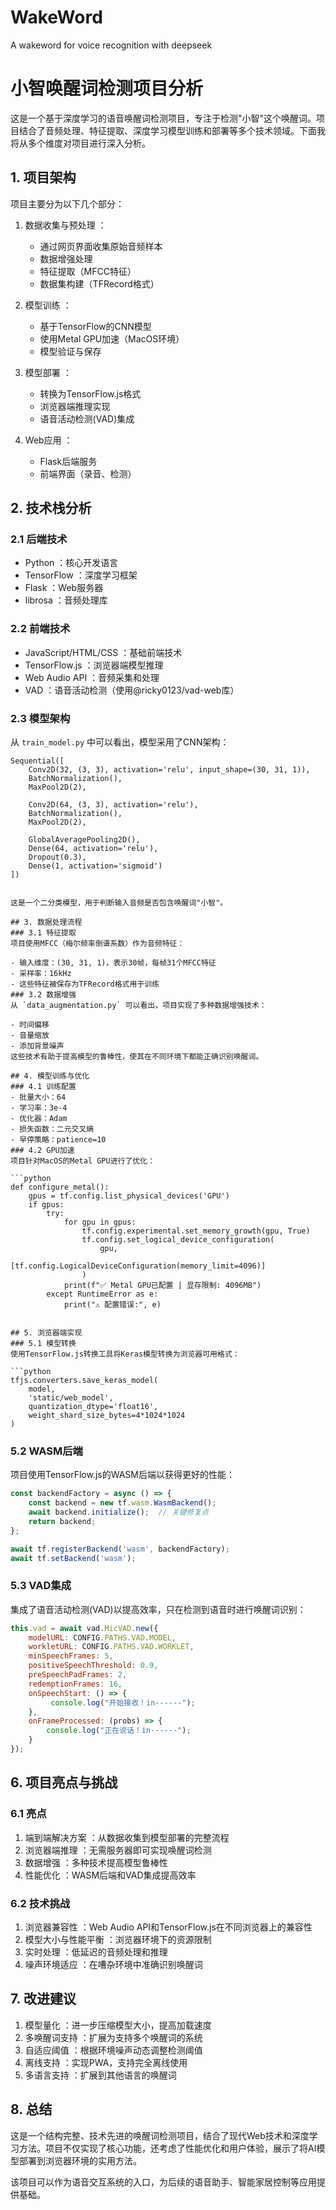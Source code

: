 # WakeWord
A wakeword for voice recognition with deepseek
# 小智唤醒词检测项目分析
这是一个基于深度学习的语音唤醒词检测项目，专注于检测"小智"这个唤醒词。项目结合了音频处理、特征提取、深度学习模型训练和部署等多个技术领域。下面我将从多个维度对项目进行深入分析。

## 1. 项目架构
项目主要分为以下几个部分：

1. 数据收集与预处理 ：
   
   - 通过网页界面收集原始音频样本
   - 数据增强处理
   - 特征提取（MFCC特征）
   - 数据集构建（TFRecord格式）
2. 模型训练 ：
   
   - 基于TensorFlow的CNN模型
   - 使用Metal GPU加速（MacOS环境）
   - 模型验证与保存
3. 模型部署 ：
   
   - 转换为TensorFlow.js格式
   - 浏览器端推理实现
   - 语音活动检测(VAD)集成
4. Web应用 ：
   
   - Flask后端服务
   - 前端界面（录音、检测）
## 2. 技术栈分析
### 2.1 后端技术
- Python ：核心开发语言
- TensorFlow ：深度学习框架
- Flask ：Web服务器
- librosa ：音频处理库
### 2.2 前端技术
- JavaScript/HTML/CSS ：基础前端技术
- TensorFlow.js ：浏览器端模型推理
- Web Audio API ：音频采集和处理
- VAD ：语音活动检测（使用@ricky0123/vad-web库）
### 2.3 模型架构
从 `train_model.py` 中可以看出，模型采用了CNN架构：

```plaintext
Sequential([
    Conv2D(32, (3, 3), activation='relu', input_shape=(30, 31, 1)),
    BatchNormalization(),
    MaxPool2D(2),
    
    Conv2D(64, (3, 3), activation='relu'),
    BatchNormalization(),
    MaxPool2D(2),
    
    GlobalAveragePooling2D(),
    Dense(64, activation='relu'),
    Dropout(0.3),
    Dense(1, activation='sigmoid')
])
 ```
```

这是一个二分类模型，用于判断输入音频是否包含唤醒词"小智"。

## 3. 数据处理流程
### 3.1 特征提取
项目使用MFCC（梅尔频率倒谱系数）作为音频特征：

- 输入维度：(30, 31, 1)，表示30帧，每帧31个MFCC特征
- 采样率：16kHz
- 这些特征被保存为TFRecord格式用于训练
### 3.2 数据增强
从 `data_augmentation.py` 可以看出，项目实现了多种数据增强技术：

- 时间偏移
- 音量缩放
- 添加背景噪声
这些技术有助于提高模型的鲁棒性，使其在不同环境下都能正确识别唤醒词。

## 4. 模型训练与优化
### 4.1 训练配置
- 批量大小：64
- 学习率：3e-4
- 优化器：Adam
- 损失函数：二元交叉熵
- 早停策略：patience=10
### 4.2 GPU加速
项目针对MacOS的Metal GPU进行了优化：

```python
def configure_metal():
    gpus = tf.config.list_physical_devices('GPU')
    if gpus:
        try:
            for gpu in gpus:
                tf.config.experimental.set_memory_growth(gpu, True)
                tf.config.set_logical_device_configuration(
                    gpu,
                    [tf.config.LogicalDeviceConfiguration(memory_limit=4096)]
                )
            print(f"✅ Metal GPU已配置 | 显存限制: 4096MB")
        except RuntimeError as e:
            print("⚠️ 配置错误:", e)
 ```
```

## 5. 浏览器端实现
### 5.1 模型转换
使用TensorFlow.js转换工具将Keras模型转换为浏览器可用格式：

```python
tfjs.converters.save_keras_model(
    model,
    'static/web_model',
    quantization_dtype='float16',
    weight_shard_size_bytes=4*1024*1024
)
 ```

### 5.2 WASM后端
项目使用TensorFlow.js的WASM后端以获得更好的性能：

```javascript
const backendFactory = async () => {
    const backend = new tf.wasm.WasmBackend();
    await backend.initialize();  // 关键修复点
    return backend;
};

await tf.registerBackend('wasm', backendFactory);
await tf.setBackend('wasm');
 ```

### 5.3 VAD集成
集成了语音活动检测(VAD)以提高效率，只在检测到语音时进行唤醒词识别：

```javascript
this.vad = await vad.MicVAD.new({
    modelURL: CONFIG.PATHS.VAD.MODEL,
    workletURL: CONFIG.PATHS.VAD.WORKLET,
    minSpeechFrames: 5,
    positiveSpeechThreshold: 0.9,
    preSpeechPadFrames: 2,
    redemptionFrames: 16,
    onSpeechStart: () => {
         console.log("开始接收！in------");
    },
    onFrameProcessed: (probs) => {
        console.log("正在说话！in------");
    }
});
 ```

## 6. 项目亮点与挑战
### 6.1 亮点
1. 端到端解决方案 ：从数据收集到模型部署的完整流程
2. 浏览器端推理 ：无需服务器即可实现唤醒词检测
3. 数据增强 ：多种技术提高模型鲁棒性
4. 性能优化 ：WASM后端和VAD集成提高效率
### 6.2 技术挑战
1. 浏览器兼容性 ：Web Audio API和TensorFlow.js在不同浏览器上的兼容性
2. 模型大小与性能平衡 ：浏览器环境下的资源限制
3. 实时处理 ：低延迟的音频处理和推理
4. 噪声环境适应 ：在嘈杂环境中准确识别唤醒词
## 7. 改进建议
1. 模型量化 ：进一步压缩模型大小，提高加载速度
2. 多唤醒词支持 ：扩展为支持多个唤醒词的系统
3. 自适应阈值 ：根据环境噪声动态调整检测阈值
4. 离线支持 ：实现PWA，支持完全离线使用
5. 多语言支持 ：扩展到其他语言的唤醒词
## 8. 总结
这是一个结构完整、技术先进的唤醒词检测项目，结合了现代Web技术和深度学习方法。项目不仅实现了核心功能，还考虑了性能优化和用户体验，展示了将AI模型部署到浏览器环境的实用方法。

该项目可以作为语音交互系统的入口，为后续的语音助手、智能家居控制等应用提供基础。